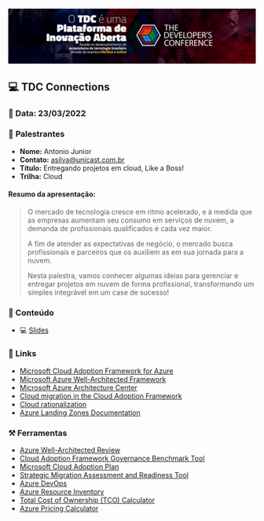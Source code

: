 <p align="center">
<img src="assets/images/tdc.jpg">
</p>

## 💻 **TDC Connections**
### 📅 Data: 23/03/2022

### 🎤 **Palestrantes**

- **Nome:** Antonio Junior
- **Contato:** asilva@unicast.com.br
- **Título:** Entregando projetos em cloud, Like a Boss!
- **Trilha:** Cloud

#### **Resumo da apresentação:** 


> O mercado de tecnologia cresce em ritmo acelerado, e à medida que as empresas aumentam seu consumo em serviços de nuvem, a demanda de profissionais qualificados é cada vez maior.
> 
> A fim de atender as expectativas de negócio, o mercado busca profissionais e parceiros que os auxiliem as em sua jornada para a nuvem.
> 
> Nesta palestra, vamos conhecer algumas ideias para gerenciar e entregar projetos em nuvem de forma profissional, transformando um simples integrável em um case de sucesso!


### 💬 Conteúdo

- 💻 [Slides](/TDC%20Connections%202022/TDC22%20-%20Entregando%20Projetos%20em%20Cloud%20Like%20a%20Boss.pdf) 

### 🔗 Links

- [Microsoft Cloud Adoption Framework for Azure](https://aka.ms/adopt/overview)
- [Microsoft Azure Well-Architected Framework](https://aka.ms/architecture/framework)
- [Microsoft Azure Architecture Center](https://aka.ms/architecture)
- [Cloud migration in the Cloud Adoption Framework](https://aka.ms/adopt/migrate)
- [Cloud rationalization](http://www.unicastlab.com.br/os-5-rs-para-migrar-seus-recursos-para-nuvem.html)
- [Azure Landing Zones Documentation](https://aka.ms/adopt/landingzones)

### ⚒️ Ferramentas

- [Azure Well-Architected Review](https://aka.ms/thereview)
- [Cloud Adoption Framework Governance Benchmark Tool](https://fusionassessment.azurewebsites.net/)
- [Microsoft Cloud Adoption Plan](https://raw.githubusercontent.com/microsoft/CloudAdoptionFramework/master/plan/cloud-adoption-framework-strategy-and-plan-template.docx)
- [Strategic Migration Assessment and Readiness Tool](https://aka.ms/smarttool)
- [Azure DevOps](https://dev.azure.com/)
- [Azure Resource Inventory](https://github.com/azureinventory/ARI)
- [Total Cost of Ownership (TCO) Calculator](https://azure.microsoft.com/en-us/pricing/tco/calculator/)
- [Azure Pricing Calculator](https://azure.microsoft.com/pt-br/pricing/calculator/)
